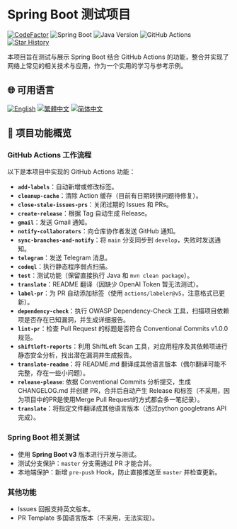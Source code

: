 # Spring Boot 测试项目

[![CodeFactor](https://www.codefactor.io/repository/github/vancetang/demo/badge)](https://www.codefactor.io/repository/github/vancetang/demo) ![Spring Boot](https://img.shields.io/badge/dynamic/xml?url=https://raw.githubusercontent.com/vancetang/demo/master/pom.xml&query=//*[local-name()='parent']/*[local-name()='version']&label=Spring%20Boot&color=brightgreen) ![Java Version](https://img.shields.io/badge/dynamic/xml?url=https://raw.githubusercontent.com/vancetang/demo/master/pom.xml&query=//*[local-name()='properties']/*[local-name()='java.version']&label=Java&color=ED8B00&logo=openjdk&logoColor=white) ![GitHub Actions](https://img.shields.io/badge/GitHub%20Actions-Enabled-blue) [![Star History](https://img.shields.io/badge/Star%20History-Chart-orange)](https://star-history.com/#vancetang/demo&Date)

本项目旨在测试与展示 Spring Boot 结合 GitHub Actions 的功能，整合并实现了网络上常见的相关技术与应用，作为一个实用的学习与参考示例。

## 🌐 可用语言

[![English](https://img.shields.io/badge/English-Click-yellow)](README_en.md)
[![繁體中文](https://img.shields.io/badge/繁體中文-Click-orange)](README.md)
[![简体中文](https://img.shields.io/badge/简体中文-Click-green)](README_zh-CN.md)

## 🚀 项目功能概览

### GitHub Actions 工作流程
以下是本项目中实现的 GitHub Actions 功能：
- **`add-labels`**：自动新增或修改标签。
- **`cleanup-cache`**：清除 Action 缓存（目前有日期转换问题待修复）。
- **`close-stale-issues-prs`**：关闭过期的 Issues 和 PRs。
- **`create-release`**：根据 Tag 自动生成 Release。
- **`gmail`**：发送 Gmail 通知。
- **`notify-collaborators`**：向仓库协作者发送 GitHub 通知。
- **`sync-branches-and-notify`**：将 `main` 分支同步到 `develop`，失败时发送通知。
- **`telegram`**：发送 Telegram 消息。
- **`codeql`**：执行静态程序弱点扫描。
- **`test`**：测试功能（保留直接执行 Java 和 `mvn clean package`）。
- **`translate`**：README 翻译（因缺少 OpenAI Token 暂无法测试）。
- **`label-pr`**：为 PR 自动添加标签（使用 `actions/labeler@v5`，注意格式已更新）。
- **`dependency-check`**：执行 OWASP Dependency-Check 工具，扫描项目依赖项是否存在已知漏洞，并生成详细报告。
- **`lint-pr`**：检查 Pull Request 的标题是否符合 Conventional Commits v1.0.0 规范。
- **`shiftleft-reports`**：利用 ShiftLeft Scan 工具，对应用程序及其依赖项进行静态安全分析，找出潜在漏洞并生成报告。
- **`translate-readme`**：将 README.md 翻译成其他语言版本（偶尔翻译可能不完整，存在一些小问题）。
- **`release-please`**: 依据 Conventional Commits 分析提交，生成 CHANGELOG.md 并创建 PR，合并后自动产生 Release 和标签（不采用，因为项目中的PR是使用Merge Pull Request的方式都会多一笔纪录）。
- **`translate`**：将指定文件翻译成其他语言版本（透过python googletrans API完成）。

### Spring Boot 相关测试
- 使用 **Spring Boot v3** 版本进行开发与测试。
- 测试分支保护：`master` 分支需通过 PR 才能合并。
- 本地端保护：新增 `pre-push` Hook，防止直接推送至 `master` 并检查更新。

### 其他功能
- Issues 回报支持英文版本。
- PR Template 多国语言版本（不采用，无法实现）。
